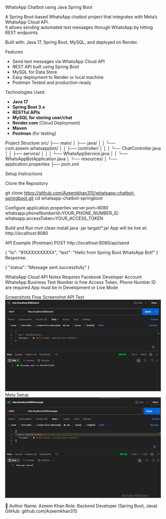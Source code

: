 WhatsApp Chatbot using Java Spring Boot

A Spring Boot-based WhatsApp chatbot project that integrates with Meta’s WhatsApp Cloud API.  
It allows sending automated text messages through WhatsApp by hitting REST endpoints.

 Built with: Java 17, Spring Boot, MySQL, and deployed on Render.

Features

- Send text messages via WhatsApp Cloud API
- REST API built using Spring Boot
- MySQL for Data Store
- Easy deployment to Render or local machine
- Postman Tested and production-ready

Technologies Used

- **Java 17**
- **Spring Boot 3.x**
- **RESTful APIs**
- **MySQL for storing user/chat**
- **Render.com** (Cloud Deployment)
- **Maven**
- **Postman** (for testing)

 Project Structure
 src/
├── main/
│ ├── java/
│ │ └── com.azeem.whatsappbot/
│ │ ├── controller/
│ │ │ └── ChatController.java
│ │ ├── service/
│ │ │ └── WhatsAppService.java
│ │ └── WhatsAppBotApplication.java
│ └── resources/
│ └── application.properties
├── pom.xml



 Setup Instructions

 Clone the Repository

git clone https://github.com/Azeemkhan315/whatsapp-chatbot-springboot.git
cd whatsapp-chatbot-springboot

Configure application.properties
server.port=8080
whatsapp.phoneNumberId=YOUR_PHONE_NUMBER_ID
whatsapp.accessToken=YOUR_ACCESS_TOKEN

Build and Run
mvn clean install
java -jar target/*.jar
App will be live at: http://localhost:8080


API Example (Postman)
POST http://localhost:8080/api/send

{
  "to": "91XXXXXXXXXX",
  "text": "Hello from Spring Boot WhatsApp Bot!"
}
Response:

{
  "status": "Message sent successfully"
}

WhatsApp Cloud API Notes
Requires Facebook Developer Account
WhatsApp Business Test Number is free
Access Token, Phone Number ID are required
App must be in Development or Live Mode

Screenshots
Flow	Screenshot
API Test	![Postman Test](Postman-test.jpg)
Meta Setup ![Message Sent](Postman-Message.jpg)

👤 Author
Name: Azeem Khan
Role: Backend Developer (Spring Boot, Java)
GitHub: github.com/Azeemkhan315
